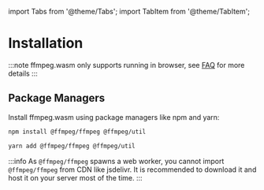 import Tabs from '@theme/Tabs';
import TabItem from '@theme/TabItem';

# Installation

:::note
ffmpeg.wasm only supports running in browser, see [FAQ](/docs/faq) for more
details
:::

## Package Managers

Install ffmpeg.wasm using package managers like npm and yarn:

<Tabs>
<TabItem value="npm" label="npm" default>

```bash
npm install @ffmpeg/ffmpeg @ffmpeg/util
```

</TabItem>
<TabItem value="yarn" label="yarn">

```bash
yarn add @ffmpeg/ffmpeg @ffmpeg/util
```

</TabItem>
</Tabs>

:::info
As `@ffmpeg/ffmpeg` spawns a web worker, you cannot import `@ffmpeg/ffmpeg` from CDN like
jsdelivr. It is recommended to download it and host it on your server most of the time.
:::
